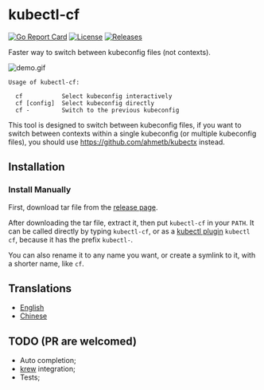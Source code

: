 # kubectl-cf

[![Go Report Card](https://goreportcard.com/badge/github.com/spongeprojects/kubectl-cf)](https://goreportcard.com/report/github.com/spongeprojects/kubectl-cf)
[![License](https://img.shields.io/github/license/spongeprojects/kubectl-cf?color=blue)](https://github.com/spongeprojects/kubectl-cf/blob/main/LICENSE)
[![Releases](https://img.shields.io/github/v/release/spongeprojects/kubectl-cf)](https://github.com/spongeprojects/kubectl-cf/releases)

Faster way to switch between kubeconfig files (not contexts).

![demo.gif](https://github.com/spongeprojects/kubectl-cf/blob/main/assets/demo.gif?raw=true)

```
Usage of kubectl-cf:

  cf           Select kubeconfig interactively
  cf [config]  Select kubeconfig directly
  cf -         Switch to the previous kubeconfig
```

This tool is designed to switch between kubeconfig files, if you want to switch between contexts within a single
kubeconfig (or multiple kubeconfig files), you should use https://github.com/ahmetb/kubectx instead.

## Installation

### Install Manually

First, download tar file from the [release page](https://github.com/spongeprojects/kubectl-cf/releases).

After downloading the tar file, extract it, then put `kubectl-cf` in your `PATH`. It can be called directly by typing `kubectl-cf`, or as
a [kubectl plugin](https://kubernetes.io/docs/tasks/extend-kubectl/kubectl-plugins/) `kubectl cf`, because it has the
prefix `kubectl-`.

You can also rename it to any name you want, or create a symlink to it, with a shorter name, like `cf`.

## Translations

- [English](https://github.com/spongeprojects/kubectl-cf)
- [Chinese](https://github.com/wbsnail/kubectl-cf)

## TODO (PR are welcomed)

- Auto completion;
- [krew](https://krew.sigs.k8s.io/) integration;
- Tests;

